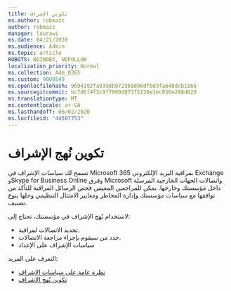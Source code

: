 ```yaml
---
title: تكوين الإشراف
ms.author: robmazz
author: robmazz
manager: laurawi
ms.date: 04/21/2020
ms.audience: Admin
ms.topic: article
ROBOTS: NOINDEX, NOFOLLOW
localization_priority: Normal
ms.collection: Adm_O365
ms.custom: 9000549
ms.openlocfilehash: 9694192fa9338b972369d06dfbd3fa648dcb1165
ms.sourcegitcommit: bc7d6f4f3c9f7060d073f5130e1ec856e248d020
ms.translationtype: MT
ms.contentlocale: ar-SA
ms.lasthandoff: 06/02/2020
ms.locfileid: "44507753"
---
```

# <a name="configure-supervision-policies"></a>تكوين نُهج الإشراف

تسمح لك سياسات الإشراف في Microsoft 365 بمراقبة البريد الإلكتروني Exchange وSkype for Business Online وفرق Microsoft واتصالات الجهات الخارجية المرسلة داخل مؤسستك وخارجها. يمكن للمراجعين المعينين فحص الرسائل المراقبة للتأكد من توافقها مع سياسات مؤسستك وإدارة المخاطر ومعايير الامتثال التنظيمي وحلها بنوع تصنيف.

لاستخدام نُهج الإشراف في مؤسستك، تحتاج إلى:

- تحديد الاتصالات لمراقبة.
- حدد من سيقوم بإجراء مراجعة الاتصالات.
- سياسات الإشراف على الإعداد

التعرف على المزيد:

- [نظرة عامة على سياسات الإشراف](https://docs.microsoft.com/microsoft-365/compliance/supervision-policies)
- [تكوين نُهج الإشراف](https://docs.microsoft.com/microsoft-365/compliance/configure-supervision-policies)
